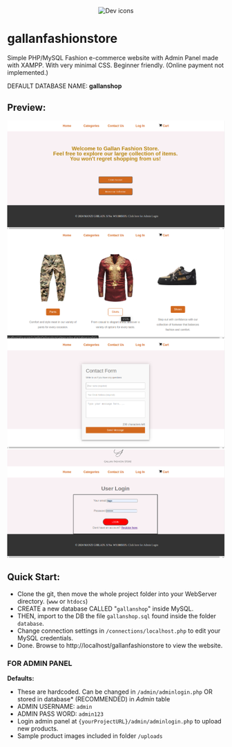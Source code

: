 <p align="center">
  <img src="https://skillicons.dev/icons?i=php" alt="Dev icons" />
</p>

# gallanfashionstore

Simple PHP/MySQL Fashion e-commerce website with Admin Panel made with XAMPP. With very minimal CSS. Beginner friendly. (Online payment not implemented.)

DEFAULT DATABASE NAME: **gallanshop**

## Preview:
<p align="center">
  <img src="img/1.png" alt="Website" />
  <img src="img/2.png" alt="Website" />
  <img src="img/3.png" alt="Website" />
  <img src="img/4.png" alt="Website" />
</p>


## Quick Start:

-   Clone the git, then move the whole project folder into your WebServer directory. (`www` or `htdocs`)
-   CREATE a new database CALLED "`gallanshop`" inside MySQL.
-   THEN, import to the DB the file `gallanshop.sql` found inside the folder `database`.
-   Change connection settings in `/connections/localhost.php` to edit your MySQL credentials.
-   Done. Browse to http://localhost/gallanfashionstore to view the website.

### FOR ADMIN PANEL

**Defaults:**

-   These are hardcoded. Can be changed in `/admin/adminlogin.php` OR stored in database* (RECOMMENDED) in _Admin_ table
-   ADMIN USERNAME: `admin`
-   ADMIN PASS WORD: `admin123`
-   Login admin panel at `{yourProjectURL}/admin/adminlogin.php` to upload new products.
-   Sample product images included in folder `/uploads`
